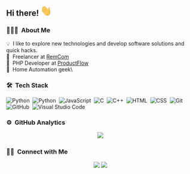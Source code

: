 <div>
<h2>Hi there! <img src="https://github.com/ABSphreak/ABSphreak/blob/master/gifs/Hi.gif" width="30px"></h2>
</div>

### 👨🏻‍💻 &nbsp;About Me

💡 &nbsp;I like to explore new technologies and develop software solutions and quick hacks.\
👷 &nbsp;Freelancer at [RemCom](https://www.remcom.dev)\
👷 &nbsp;PHP Developer at [ProductFlow](https://www.productflow.com)\
🏡 &nbsp;Home Automation geek\

### 🛠 &nbsp;Tech Stack

![Python](https://img.shields.io/badge/-Php-05122A?style=flat&logo=php)&nbsp;
![Python](https://img.shields.io/badge/-Python-05122A?style=flat&logo=python)&nbsp;
![JavaScript](https://img.shields.io/badge/-JavaScript-05122A?style=flat&logo=javascript)&nbsp;
![C](https://img.shields.io/badge/-C-05122A?style=flat&logo=C&logoColor=A8B9CC)&nbsp;
![C++](https://img.shields.io/badge/-C++-05122A?style=flat&logo=C%2B%2B&logoColor=00599C)&nbsp;
![HTML](https://img.shields.io/badge/-HTML-05122A?style=flat&logo=HTML5)&nbsp;
![CSS](https://img.shields.io/badge/-CSS-05122A?style=flat&logo=CSS3&logoColor=1572B6)&nbsp;
![Git](https://img.shields.io/badge/-Git-05122A?style=flat&logo=git)&nbsp;
![GitHub](https://img.shields.io/badge/-GitHub-05122A?style=flat&logo=github)&nbsp;
![Visual Studio Code](https://img.shields.io/badge/-Visual%20Studio%20Code-05122A?style=flat&logo=visual-studio-code&logoColor=007ACC)&nbsp;

### ⚙️ &nbsp;GitHub Analytics

<p align="center">
<a href="https://github.com/remcom">
  <img height="180em" src="https://github-readme-stats-eight-theta.vercel.app/api?username=remcom&show_icons=true&theme=algolia&include_all_commits=true&count_private=true"/>
</a>
</p>

### 🤝🏻 &nbsp;Connect with Me

<p align="center">
<a href="https://www.remcom.dev"><img src="https://img.shields.io/badge/-remcom.dev-3423A6?style=flat&logo=Google-Chrome&logoColor=white"/></a>
<a href="https://linkedin.com/in/remcovessen"><img src="https://img.shields.io/badge/-Remco-0077B5?style=flat&logo=Linkedin&logoColor=white"/></a>
</p>

